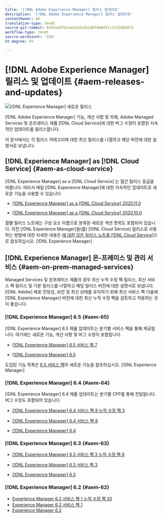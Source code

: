 ```yaml
---
title: '[!DNL Adobe Experience Manager] 릴리스 업데이트'
description: '[!DNL Adobe Experience Manager] 릴리스 업데이트'
contentOwner: AK
translation-type: tm+mt
source-git-commit: 6435add7b1aee2a5a2b1d0f0a0d37c3c55885672
workflow-type: tm+mt
source-wordcount: '334'
ht-degree: 6%

---
```



# [!DNL Adobe Experience Manager] 릴리스 및 업데이트  {#aem-releases-and-updates}

![[!DNL Experience Manager] 새로운 릴리스](assets/new-aem-releases1.jpeg)

[!DNL Adobe Experience Manager] 기능, 개선 사항 및 자체, Adobe Managed Services 및 온프레미스 제품 [!DNL Cloud Service]에 대한 버그 수정이 포함된 지속적인 업데이트를 릴리스합니다.

이 문서에서는 각 릴리스 카테고리에 대한 최신 릴리스를 나열하고 해당 버전에 대한 설명서로 보냅니다.

## [!DNL Experience Manager] as  [!DNL Cloud Service] {#aem-as-cloud-service}

[!DNL Experience Manager] as a [!DNL Cloud Service] 는 월간 릴리스 등급을 따릅니다. 따라서 매달 [!DNL Experience Manager]에 대한 지속적인 업데이트로 새로운 기능을 사용할 수 있습니다.

* [[!DNL Experience Manager] as a [!DNL Cloud Service] 2020.11.0](https://experienceleague.adobe.com/docs/experience-manager-cloud-service/release-notes/release-notes/release-notes-current.html)

* [[!DNL Experience Manager] as a [!DNL Cloud Service] 2020.10.0](https://experienceleague.adobe.com/docs/experience-manager-cloud-service/release-notes/release-notes/release-notes-2020-10-0.html)

월별 릴리스 노트에는 구성 요소 이름으로 분류된 새로운 섹션 항목도 포함되어 있습니다. 이전 [!DNL Experience Manager]을(를) [!DNL Cloud Service] 릴리스로 사용하는 방법에 대한 자세한 내용은 [에 대한 모든 릴리스 노트를  [!DNL Cloud Service]](https://experienceleague.adobe.com/docs/experience-manager-cloud-service/release-notes/home.html)으로 참조하십시오. [!DNL Experience Manager] 

## [!DNL Experience Manager] 온-프레미스 및 관리 서비스  {#aem-on-prem-managed-services}

Managed Services 및 온프레미스 제품의 경우 최신 누적 수정 팩 릴리스, 최신 서비스 팩 릴리스 및 기본 릴리스를 나열하고 해당 릴리스 버전에 대한 설명서로 보냅니다. [!DNL Adobe] 배포 안정성, 보안 및 최신 상태를 유지하기 위해 최신 서비스 팩 다음에  [!DNL Experience Manager] 버전에 대한 최신 누적 수정 팩을 검토하고 적용하는 것이 좋습니다.

### [!DNL Experience Manager] 6.5  {#aem-65}

[!DNL Experience Manager] 6.5 제품 업데이트는 분기별 서비스 팩을 통해 제공됩니다. 여기에는 새로운 기능, 개선 사항 및 버그 수정이 포함됩니다.

* [[!DNL Experience Manager] 6.5 서비스 팩 7](https://experienceleague.adobe.com/docs/experience-manager-65/release-notes/service-pack/sp-release-notes.html)

* [[!DNL Experience Manager] 6.5](https://experienceleague.adobe.com/docs/experience-manager-65/release-notes/release-notes.html)

도입된 기능 목록은 [6.5 서비스 팩](https://experienceleague.adobe.com/docs/experience-manager-65/release-notes/service-pack/new-features-latest-service-pack.html)의 새로운 기능을 참조하십시오. [!DNL Experience Manager] 

### [!DNL Experience Manager] 6.4  {#aem-64}

[!DNL Experience Manager] 6.4 제품 업데이트는 분기별 CFP를 통해 전달됩니다. 버그 수정도 포함되어 있습니다.

* [[!DNL Experience Manager] 6.4 서비스 팩 8 누적 수정 팩 3](https://experienceleague.adobe.com/docs/experience-manager-64/release-notes/cfp-release-notes.html)

* [[!DNL Experience Manager] 6.4 서비스 팩 8](https://experienceleague.adobe.com/docs/experience-manager-64/release-notes/sp-release-notes.html)

* [[!DNL Experience Manager] 6.4](https://experienceleague.adobe.com/docs/experience-manager-64/release-notes/release-notes.html)

### [!DNL Experience Manager] 6.3  {#aem-63}

* [[!DNL Experience Manager] 6.3 서비스 팩 3 누적 수정 팩 8](https://experienceleague.adobe.com/docs/experience-manager-release-information/aem-release-updates/previous-updates/release-notes-aem-6-3-cumulative-fix-pack.html)

* [[!DNL Experience Manager] 6.3 서비스 팩 3](https://helpx.adobe.com/experience-manager/6-3/release-notes/sp3-release-notes.html)

* [[!DNL Experience Manager] 6.3](https://helpx.adobe.com/kr/experience-manager/6-3/release-notes.html)

### [!DNL Experience Manager] 6.2  {#aem-62}

<!-- TBD: This content will soon be archived and new links can move to aem-previous-versions.md article. See status in UGP-1894.
-->

* [Experience Manager 6.2 서비스 팩 1 누적 수정 팩 20](https://helpx.adobe.com/kr/experience-manager/release-notes--aem-6-2-cumulative-fix-pack.html)
* [Experience Manager 6.2 서비스 팩 1](https://helpx.adobe.com/experience-manager/6-2/release-notes/sp1.html)
* [Experience Manager 6.2](https://helpx.adobe.com/kr/experience-manager/6-2/release-notes.html)

